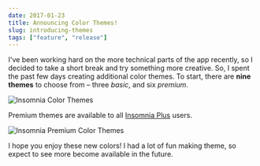 ```yaml
---
date: 2017-01-23
title: Announcing Color Themes!
slug: introducing-themes
tags: ["feature", "release"]
---
```


I've been working hard on the more technical parts of the app recently, so I decided 
to take a short break and try something more creative. So, I spent the past few days 
creating additional color themes. To start, there are **nine themes** to choose from –
three _basic_, and six _premium_.

<img alt="Insomnia Color Themes" src="/images/blog/themes.png" style="max-width: 85%"/>

Premium themes are available to all [Insomnia Plus](/pricing/) users. 

<img alt="Insomnia Premium Color Themes" src="/images/blog/premium-themes.png" style="max-width: 85%"/>

I hope you enjoy these new colors! I had a lot of fun making theme, so expect to see more
become available in the future.
